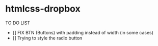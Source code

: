 # htmlcss-dropbox

TO DO LIST
- [] FIX BTN (Buttons) with padding instead of width (in some cases)
- [] Trying to style the radio button